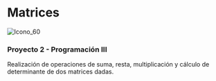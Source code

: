 # Matrices 
![Icono_60](https://user-images.githubusercontent.com/13562412/93067198-2524ed80-f638-11ea-9f74-64e62d6e36d8.png)

### Proyecto 2 - Programación III

Realización de operaciones de suma, resta, multiplicación y cálculo de determinante de dos matrices dadas.
